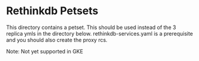 Rethinkdb Petsets
=================

This directory contains a petset. This should be used instead of the 3 replica ymls in the directory below. rethinkdb-services.yaml is a prerequisite and you should also create the proxy rcs.

Note: Not yet supported in GKE
